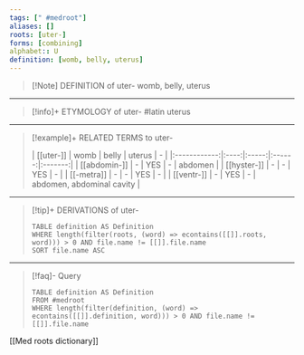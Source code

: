 ```yaml
---
tags: [" #medroot"]
aliases: []
roots: [uter-]
forms: [combining]
alphabet:: U
definition: [womb, belly, uterus]
---
```

>[!Note] DEFINITION of uter-
>womb, belly, uterus
_____
>[!info]+ ETYMOLOGY of uter-
>#latin uterus
_____
>[!example]+ RELATED TERMS to uter-
>
>|  [[uter-]]   | womb | belly | uterus |    -    |
|:------------:|:----:|:-----:|:------:|:-------:|
| [[abdomin-]] |  -   |  YES  |   -    | abdomen |
| [[hyster-]]  |  -   |   -   |  YES   |    -    |
|  [[-metra]]  |  -   |   -   |  YES   |    -    |
|  [[ventr-]]  |  -   |  YES  |   -    | abdomen, abdominal cavity        |
_____
>[!tip]+ DERIVATIONS of uter-
>```dataview
>TABLE definition AS Definition 
>WHERE length(filter(roots, (word) => econtains([[]].roots, word))) > 0 AND file.name != [[]].file.name
>SORT file.name ASC
>```
___
>[!faq]- Query
>```dataview
>TABLE definition AS Definition
>FROM #medroot
>WHERE length(filter(definition, (word) => econtains([[]].definition, word))) > 0 AND file.name != [[]].file.name
>```

[[Med roots dictionary]]